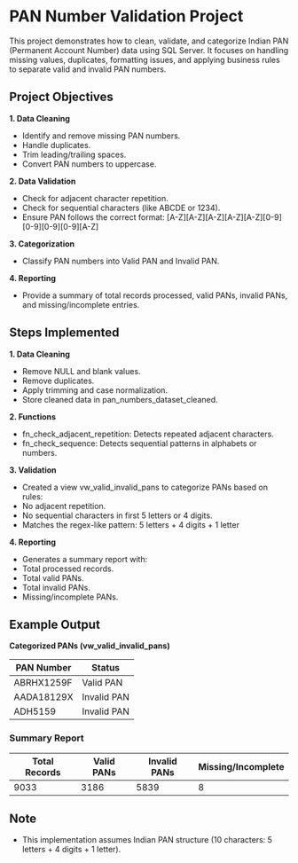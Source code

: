 # PAN Number Validation Project

This project demonstrates how to clean, validate, and categorize Indian PAN (Permanent Account Number) data using SQL Server. It focuses on handling missing values, duplicates, formatting issues, and applying business rules to separate valid and invalid PAN numbers.

## Project Objectives
**1. Data Cleaning**
- Identify and remove missing PAN numbers.
- Handle duplicates.
- Trim leading/trailing spaces.
- Convert PAN numbers to uppercase.

**2. Data Validation**
- Check for adjacent character repetition.
- Check for sequential characters (like ABCDE or 1234).
- Ensure PAN follows the correct format: 
[A-Z][A-Z][A-Z][A-Z][A-Z][0-9][0-9][0-9][0-9][A-Z]

**3. Categorization**
- Classify PAN numbers into Valid PAN and Invalid PAN.

**4. Reporting**
- Provide a summary of total records processed, valid PANs, invalid PANs, and missing/incomplete entries.

## Steps Implemented
**1. Data Cleaning**
- Remove NULL and blank values.
- Remove duplicates.
- Apply trimming and case normalization.
- Store cleaned data in pan_numbers_dataset_cleaned.

**2. Functions**
- fn_check_adjacent_repetition: Detects repeated adjacent characters.
- fn_check_sequence: Detects sequential patterns in alphabets or numbers.

**3. Validation**
- Created a view vw_valid_invalid_pans to categorize PANs based on rules:
- No adjacent repetition.
- No sequential characters in first 5 letters or 4 digits.
- Matches the regex-like pattern: 5 letters + 4 digits + 1 letter

**4. Reporting**
- Generates a summary report with:
- Total processed records.
- Total valid PANs.
- Total invalid PANs.
- Missing/incomplete PANs.

## Example Output
**Categorized PANs (vw_valid_invalid_pans)**

| **PAN Number**	|    **Status** |
|-----------------|---------------|
| ABRHX1259F	    |    Valid PAN  |
| AADA18129X	    |   Invalid PAN |
| ADH5159	        |   Invalid PAN |

### Summary Report

| Total Records | Valid PANs  | Invalid PANs | Missing/Incomplete |
|---------------|------------ |--------------|--------------------|
|     9033      |    3186     |     5839     |        8           |

## Note
- This implementation assumes Indian PAN structure (10 characters: 5 letters + 4 digits + 1 letter).
